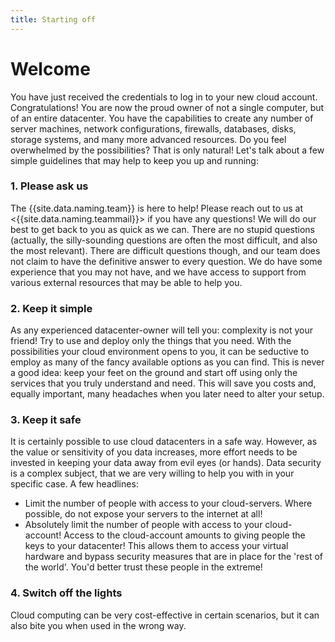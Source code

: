 ```yaml
---
title: Starting off
---
```

# Welcome

You have just received the credentials to log in to your new cloud account. Congratulations! You are now the proud owner of not a single computer, but of an entire datacenter. You have the capabilities to create any number of server machines, network configurations, firewalls, databases, disks, storage systems, and many more advanced resources. Do you feel overwhelmed by the possibilities? That is only natural! Let's talk about a few simple guidelines that may help to keep you up and running:

### 1. Please ask us

The {{site.data.naming.team}} is here to help! Please reach out to us at <{{site.data.naming.teammail}}> if you have any questions! We will do our best to get back to you as quick as we can. There are no stupid questions (actually, the silly-sounding questions are often the most difficult, and also the most relevant). There are difficult questions though, and our team does not claim to have the definitive answer to every question. We do have some experience that you may not have, and we have access to support from various external resources that may be able to help you.

### 2. Keep it simple

As any experienced datacenter-owner will tell you: complexity is not your friend! Try to use and deploy only the things that you need. With the possibilities your cloud environment opens to you, it can be seductive to employ as many of the fancy available options as you can find. This is never a good idea: keep your feet on the ground and start off using only the services that you truly understand and need. This will save you costs and, equally important, many headaches when you later need to alter your setup.

### 3. Keep it safe

It is certainly possible to use cloud datacenters in a safe way. However, as the value or sensitivity of you data increases, more effort needs to be invested in keeping your data away from evil eyes (or hands). Data security is a complex subject, that we are very willing to help you with in your specific case. A few headlines:
- Limit the number of people with access to your cloud-servers. Where possible, do not expose your servers to the internet at all!
- Absolutely limit the number of people with access to your cloud-account! Access to the cloud-account amounts to giving people the keys to your datacenter! This allows them to access your virtual hardware and bypass security measures that are in place for the 'rest of the world'. You'd better trust these people in the extreme!

### 4. Switch off the lights

Cloud computing can be very cost-effective in certain scenarios, but it can also bite you when used in the wrong way.

